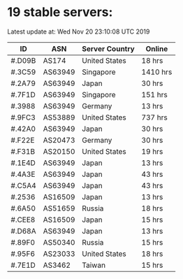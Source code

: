 # 19 stable servers:

Latest update at: Wed Nov 20 23:10:08 UTC 2019

| ID | ASN | Server Country | Online |
| -- | --- | -------------- | ------ |
| #.D09B | AS174 | United States | 18 hrs |
| #.3C59 | AS63949 | Singapore | 1410 hrs |
| #.2A79 | AS63949 | Japan | 30 hrs |
| #.7F1D | AS63949 | Singapore | 151 hrs |
| #.3988 | AS63949 | Germany | 13 hrs |
| #.9FC3 | AS53889 | United States | 737 hrs |
| #.42A0 | AS63949 | Japan | 30 hrs |
| #.F22E | AS20473 | Germany | 30 hrs |
| #.F31B | AS20150 | United States | 19 hrs |
| #.1E4D | AS63949 | Japan | 13 hrs |
| #.4A3E | AS63949 | Japan | 43 hrs |
| #.C5A4 | AS63949 | Japan | 43 hrs |
| #.2536 | AS16509 | Japan | 13 hrs |
| #.6A50 | AS51659 | Russia | 18 hrs |
| #.CEE8 | AS16509 | Japan | 15 hrs |
| #.D68A | AS63949 | Japan | 13 hrs |
| #.89F0 | AS50340 | Russia | 15 hrs |
| #.95F6 | AS23033 | United States | 18 hrs |
| #.7E1D | AS3462 | Taiwan | 15 hrs |

